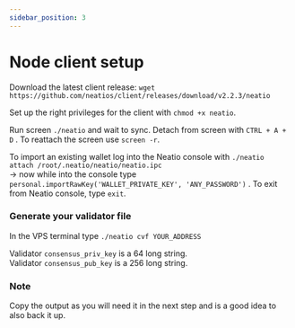 ```yaml
---
sidebar_position: 3
---
```


# Node client setup

Download the latest client release:
 `wget https://github.com/neatios/client/releases/download/v2.2.3/neatio`

Set up the right privileges for the client with `chmod +x neatio`.

Run screen `./neatio` and wait to sync. Detach from screen with `CTRL + A + D`  . To reattach the screen use `screen -r`.


To import an existing wallet log into the Neatio console with `./neatio attach /root/.neatio/neatio/neatio.ipc`  
-> now while into the console type  `personal.importRawKey('WALLET_PRIVATE_KEY', 'ANY_PASSWORD')` . To exit from Neatio console, type  `exit`. 

### Generate your validator file
In the VPS terminal type `./neatio cvf YOUR_ADDRESS`

Validator `consensus_priv_key` is a 64 long string.  
Validator `consensus_pub_key` is a 256 long string.   

### Note
Copy the output as you will need it in the next step and is a good idea to also back it up.  



